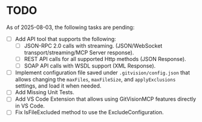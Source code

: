 # TODO

As of 2025-08-03, the following tasks are pending:

- [ ] Add API tool that supports the following:
  - [ ] JSON-RPC 2.0 calls with streaming. (JSON/WebSocket transport/streaming/MCP Server response).
  - [ ] REST API calls for all supported Http methods (JSON Response).
  - [ ] SOAP API calls with WSDL support (XML Response).
- [ ] Implement configuration file saved under `.gitvision/config.json` that allows changing the `maxFiles`, `maxFileSize`, and `applyExclusions` settings, and load it when needed.
- [ ] Add Missing Unit Tests.
- [ ] Add VS Code Extension that allows using GitVisionMCP features directly in VS Code.
- [ ] Fix IsFileExcluded method to use the ExcludeConfiguration.
